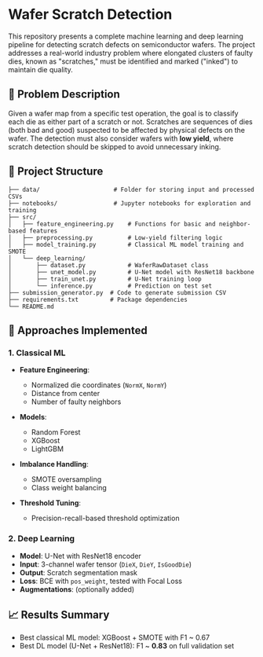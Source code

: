 # Wafer Scratch Detection

This repository presents a complete machine learning and deep learning pipeline for detecting scratch defects on semiconductor wafers. The project addresses a real-world industry problem where elongated clusters of faulty dies, known as "scratches," must be identified and marked ("inked") to maintain die quality.

## 📌 Problem Description

Given a wafer map from a specific test operation, the goal is to classify each die as either part of a scratch or not. Scratches are sequences of dies (both bad and good) suspected to be affected by physical defects on the wafer. The detection must also consider wafers with **low yield**, where scratch detection should be skipped to avoid unnecessary inking.

## 📁 Project Structure

```
├── data/                     # Folder for storing input and processed CSVs
├── notebooks/                # Jupyter notebooks for exploration and training
├── src/
│   ├── feature_engineering.py    # Functions for basic and neighbor-based features
│   ├── preprocessing.py          # Low-yield filtering logic
│   ├── model_training.py         # Classical ML model training and SMOTE
│   └── deep_learning/
│       ├── dataset.py            # WaferRawDataset class
│       ├── unet_model.py         # U-Net model with ResNet18 backbone
│       ├── train_unet.py         # U-Net training loop
│       └── inference.py          # Prediction on test set
├── submission_generator.py  # Code to generate submission CSV
├── requirements.txt         # Package dependencies
└── README.md
```

## 🧠 Approaches Implemented

### 1. Classical ML

* **Feature Engineering**:

  * Normalized die coordinates (`NormX`, `NormY`)
  * Distance from center
  * Number of faulty neighbors
* **Models**:

  * Random Forest
  * XGBoost
  * LightGBM
* **Imbalance Handling**:

  * SMOTE oversampling
  * Class weight balancing
* **Threshold Tuning**:

  * Precision-recall-based threshold optimization

### 2. Deep Learning

* **Model**: U-Net with ResNet18 encoder
* **Input**: 3-channel wafer tensor (`DieX`, `DieY`, `IsGoodDie`)
* **Output**: Scratch segmentation mask
* **Loss**: BCE with `pos_weight`, tested with Focal Loss
* **Augmentations**: (optionally added)

## 📈 Results Summary

* Best classical ML model: XGBoost + SMOTE with F1 \~ 0.67
* Best DL model (U-Net + ResNet18): F1 \~ **0.83** on full validation set

